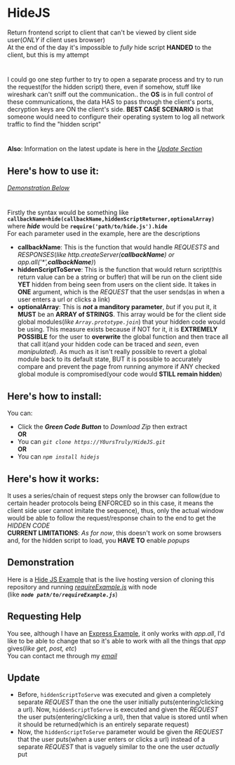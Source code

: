 # HideJS
Return frontend script to client that can't be viewed by client side user(*ONLY* if client uses browser)
<br>At the end of the day it's impossible to *fully* hide script **HANDED** to the client, but this is my attempt
#
I could go one step further to try to open a separate process and try to run the request(for the hidden script) there, even if somehow, stuff like wireshark can't sniff out the communication.. the **OS** is in full control of these communications, the data HAS to pass through the client's ports, decryption keys are ON the client's side.
**BEST CASE SCENARIO** is that someone would need to configure their operating system to log all network traffic to find the "hidden script"
#
**Also**: Information on the latest update is here in the *[Update Section](#update)*

## Here's how to use it:
*[Demonstration Below](#demonstration)*
#
Firstly the syntax would be something like **`callbackName=hide(callbackName,hiddenScriptReturner,optionalArray)`** where ***hide*** would be **`require('path/to/hide.js').hide`**
<br>For each parameter used in the example, here are the descriptions
- **callbackName**: This is the function that would handle *REQUESTS* and *RESPONSES*(*like http.createServer(**callbackName**) or app.all('\*',**callbackName**)*)
- **hiddenScriptToServe**: This is the function that would return script(this return value can be a string or buffer) that will be run on the client side **YET** hidden from being seen from users on the client side. It takes in **ONE** argument, which is the *REQUEST* that the user sends(as in when a user enters a url or clicks a link)
- **optionalArray**: This is ***not* a manditory parameter**, *but* if you put it, it **MUST** be an **ARRAY of STRINGS**. This array would be for the client side global modules(*like `Array.prototype.join`*) that your hidden code would be using. This measure exists because if NOT for it, it is **EXTREMELY POSSIBLE** for the user to **overwrite** the global function and then trace all that call it(and your hidden code can be traced and *seen*, even *manipulated*). As much as it isn't really possible to revert a global module back to its default state, BUT it is possible to accurately compare and prevent the page from running anymore if ANY checked global module is compromised(your code would **STILL remain hidden**)

## Here's how to install:
You can:
- Click the ***Green Code Button*** to *Download Zip* then extract
<br>**OR**
- You can *`git clone https://Y0ursTruly/HideJS.git`*
<br>**OR**
- You can *`npm install hidejs`*

## Here's how it works: 
It uses a series/chain of request steps only the browser can follow(due to certain header protocols being ENFORCED so in this case, it means the client side user cannot imitate the sequence), thus, only the actual window would be able to follow the request/response chain to the end to get the *HIDDEN CODE*
<br>**CURRENT LIMITATIONS**: *As for now*, this doesn't work on some browsers and, for the hidden script to load, you **HAVE TO** enable *popups*

## Demonstration
Here is a [Hide JS Example](https://hidejs-example.paultaylor2.repl.co) that is the live hosting version of cloning this repository and running *[requireExample.js](https://github.com/Y0ursTruly/HideJS/blob/main/Illustrations/requireExample.js)* with node
<br>(like ***`node path/to/requireExample.js`***)

## Requesting Help
You see, although I have an [Express Example](https://github.com/Y0ursTruly/HideJS/blob/main/Illustrations/expressExample.js), it only works with *app.all*, I'd like to be able to change that so it's able to work with all the things that *app* gives(*like get, post, etc*)
<br>You can contact me through my *[email](mailto:paulrytaylor@gmail.com)*

## Update
- Before, `hiddenScriptToServe` was executed and given a completely separate *REQUEST* than the one the user initially puts(entering/clicking a url). Now, `hiddenScriptToServe` is executed and given the *REQUEST* the user puts(entering/clicking a url), then that value is stored until when it should be returned(which is an entirely separate request)
- Now, the `hiddenScriptToServe` parameter would be given the *REQUEST* that the user puts(when a user enters or clicks a url) instead of a separate *REQUEST* that is vaguely similar to the one the user *actually* put
